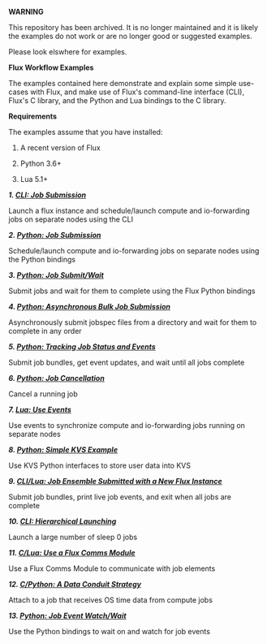 **WARNING**

This repository has been archived. It is no longer maintained and it is
likely the examples do not work or are no longer good or suggested
examples.

Please look elswhere for examples.

**Flux Workflow Examples**

The examples contained here demonstrate and explain some simple use-cases with Flux,
and make use of Flux's command-line interface (CLI), Flux's C library,
and the Python and Lua bindings to the C library.

**Requirements**

The examples assume that you have installed:

1. A recent version of Flux

2. Python 3.6+

3. Lua 5.1+

**_1. [CLI: Job Submission](https://github.com/flux-framework/flux-workflow-examples/tree/master/job-submit-cli)_**

Launch a flux instance and schedule/launch compute and io-forwarding jobs on
separate nodes using the CLI

**_2. [Python: Job Submission](https://github.com/flux-framework/flux-workflow-examples/tree/master/job-submit-api)_**

Schedule/launch compute and io-forwarding jobs on separate nodes using the Python bindings

**_3. [Python: Job Submit/Wait](https://github.com/flux-framework/flux-workflow-examples/tree/master/job-submit-wait)_**

Submit jobs and wait for them to complete using the Flux Python bindings

**_4. [Python: Asynchronous Bulk Job Submission](https://github.com/flux-framework/flux-workflow-examples/tree/master/async-bulk-job-submit)_**

Asynchronously submit jobspec files from a directory and wait for them to complete in any order

**_5. [Python: Tracking Job Status and Events](https://github.com/flux-framework/flux-workflow-examples/tree/master/job-status-control)_**

Submit job bundles, get event updates, and wait until all jobs complete

**_6. [Python: Job Cancellation](https://github.com/flux-framework/flux-workflow-examples/tree/master/job-cancel)_**

Cancel a running job

**_7. [Lua: Use Events](https://github.com/flux-framework/flux-workflow-examples/tree/master/synchronize-events)_**

Use events to synchronize compute and io-forwarding jobs running on separate
nodes

**_8. [Python: Simple KVS Example](https://github.com/flux-framework/flux-workflow-examples/tree/master/kvs-python-bindings)_**

Use KVS Python interfaces to store user data into KVS

**_9. [CLI/Lua: Job Ensemble Submitted with a New Flux Instance](https://github.com/flux-framework/flux-workflow-examples/tree/master/job-ensemble)_**

Submit job bundles, print live job events, and exit when all jobs are complete

**_10. [CLI: Hierarchical Launching](https://github.com/flux-framework/flux-workflow-examples/tree/master/hierarchical-launching)_**

Launch a large number of sleep 0 jobs

**_11. [C/Lua: Use a Flux Comms Module](https://github.com/flux-framework/flux-workflow-examples/tree/master/comms-module)_**

Use a Flux Comms Module to communicate with job elements

**_12. [C/Python: A Data Conduit Strategy](https://github.com/flux-framework/flux-workflow-examples/tree/master/data-conduit)_**

Attach to a job that receives OS time data from compute jobs

**_13. [Python: Job Event Watch/Wait](https://github.com/flux-framework/flux-workflow-examples/tree/master/event-watch-wait)_**

Use the Python bindings to wait on and watch for job events

